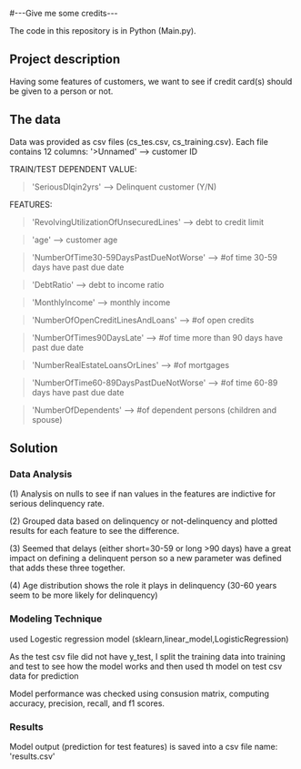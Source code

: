 #---Give me some credits---

The code in this repository is in Python (Main.py).

## Project description

Having some features of customers, we want to see if credit card(s) should be given to a person or not.  

## The data

Data was provided as csv files (cs_tes.csv, cs_training.csv). Each file contains 12 columns:
'>Unnamed'  --> customer ID

TRAIN/TEST DEPENDENT VALUE: 
>'SeriousDlqin2yrs' --> Delinquent customer (Y/N)

FEATURES:
> 'RevolvingUtilizationOfUnsecuredLines' --> debt to credit limit

> 'age' --> customer age

> 'NumberOfTime30-59DaysPastDueNotWorse' --> #of time 30-59 days have past due date

> 'DebtRatio' --> debt to income ratio

> 'MonthlyIncome' --> monthly income 

> 'NumberOfOpenCreditLinesAndLoans' --> #of open credits

> 'NumberOfTimes90DaysLate' --> #of time more than 90 days have past due date

> 'NumberRealEstateLoansOrLines' --> #of mortgages

> 'NumberOfTime60-89DaysPastDueNotWorse' --> #of time 60-89 days have past due date

> 'NumberOfDependents' --> #of dependent persons (children and spouse)

## Solution

### Data Analysis

(1) Analysis on nulls to see if nan values in the features are indictive for serious delinquency rate.

(2) Grouped data based on delinquency or not-delinquency and plotted results for each feature to see the difference.

(3) Seemed that delays (either short=30-59 or long >90 days) have a great impact on defining a delinquent person so a new parameter was defined that adds these three together.

(4) Age distribution shows the role it plays in delinquency (30-60 years seem to be more likely for delinquency)

### Modeling Technique

used Logestic regression model (sklearn,linear_model,LogisticRegression)

As the test csv file did not have y_test, I split the training data into training and test to see how the model works and then used th model on test csv data for prediction

Model performance was checked using consusion matrix, computing accuracy, precision, recall, and f1 scores. 

### Results

Model output (prediction for test features) is saved into a csv file name: 'results.csv'





